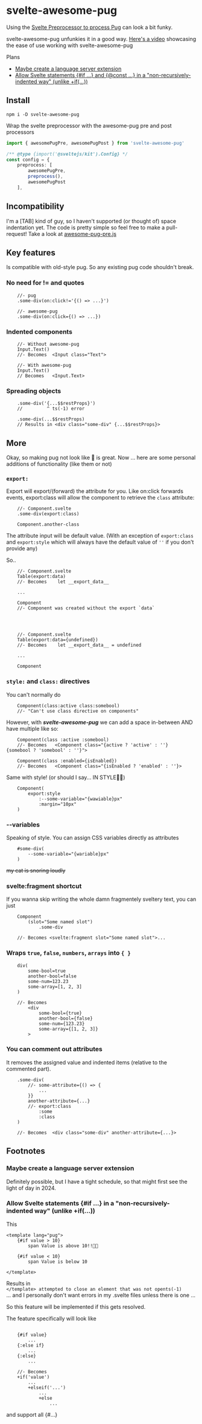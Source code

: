 # svelte-awesome-pug
Using the [Svelte Preprocessor to process Pug](https://github.com/sveltejs/svelte-preprocess/blob/main/docs/preprocessing.md#pug)  can look a bit funky.

svelte-awesome-pug unfunkies it in a good way. [Here's a video](https://youtu.be/em1i-D7IpD4?t=19) showcasing the ease of use working with svelte-awesome-pug

Plans
- [Maybe create a language server extension](https://github.com/Refzlund/svelte-awesome-pug#maybe-create-a-language-server-extension)
- [Allow Svelte statements {#if ...} and {@const ...} in a "non-recursively-indented way" (unlike +if(...))](https://github.com/Refzlund/svelte-awesome-pug#allow-svelte-statements-if--in-a-non-recursively-indented-way-unlike-if)

## Install

```
npm i -D svelte-awesome-pug
```

Wrap the svelte preprocessor with the awesome-pug pre and post processors 

```ts
import { awesomePugPre, awesomePugPost } from 'svelte-awesome-pug'

/** @type {import('@sveltejs/kit').Config} */
const config = {
    preprocess: [
        awesomePugPre,
        preprocess(),
        awesomePugPost
    ],
```

## Incompatibility
I'm a [TAB] kind of guy, so I haven't supported (or thought of) space indentation yet. The code is pretty simple so feel free to make a pull-request! Take a look at [awesome-pug-pre.js](https://github.com/Refzlund/svelte-awesome-pug/blob/master/src/lib/awesome-pug-pre.js)

## Key features

Is compatible with old-style pug. So any existing pug code shouldn't break.

### No need for != and quotes
```pug
    //- pug
    .some-div(on:click!='{() => ...}')
```
```pug
    //- awesome-pug
    .some-div(on:click={() => ...})
```

### Indented components
```pug
    //- Without awesome-pug
    Input.Text()
    //- Becomes  <Input class="Text">
```
```pug
    //- With awesome-pug
    Input.Text()
    // Becomes   <Input.Text>
```

### Spreading objects
```pug
    .some-div('{...$$restProps}')
    //         ^ ts(-1) error
```
```pug
    .some-div(...$$restProps)
    // Results in <div class="some-div" {...$$restProps}>
```

## More
Okay, so making pug not look like 💩 is great. Now ... here are some personal additions of functionality (like them or not)

### `export:`
Export will export/(forward) the attribute for you. Like on:click forwards events, export:class will allow the component to retrieve the `class` attribute:

```pug
    //- Component.svelte
    .some-div(export:class)
```
```pug
    Component.another-class
```

The attribute input will be default value. (With an exception of `export:class` and `export:style` which will always have the default value of `''` if you don't provide any)

So..
```pug
    //- Component.svelte
    Table(export:data)
    //- Becomes    let __export_data__

    ...
    
    Component
    //- Component was created without the export `data`
    
    


    //- Component.svelte
    Table(export:data={undefined})
    //- Becomes    let __export_data__ = undefined

    ...
    
    Component
```

### `style:` and `class:` directives
You can't normally do
```pug
    Component(class:active class:somebool)
    //- "Can't use class directive on components"
```

However, with ***svelte-awesome-pug*** we can add a space in-between AND have multiple like so:
```pug
    Component(class :active :somebool)
    //- Becomes   <Component class="{active ? 'active' : ''}  {somebool ? 'somebool' : ''}">

    Component(class :enabled={isEnabled})
    //- Becomes   <Component class="{isEnabled ? 'enabled' : ''}>
```

Same with style! (or should I say... IN STYLE🕺✨)
```pug
    Component(
        export:style
            :--some-variable="{wawiable}px"
            :margin="10px"
    )
```

### --variables
Speaking of style. You can assign CSS variables directly as attributes
```pug
    #some-div(
        --some-variable="{wariable}px"
    )
```

~~my cat is snoring loudly~~

### svelte:fragment shortcut
If you wanna skip writing the whole damn fragmentely sveltery text, you can just
```pug
    Component
        (slot="Some named slot")
            .some-div
    
    //- Becomes <svelte:fragment slot="Some named slot">...
```

### Wraps `true`, `false`, `numbers`, `arrays` into `{ }`
```pug
    div(
        some-bool=true
        another-bool=false
        some-num=123.23
        some-array=[1, 2, 3]
    )

    //- Becomes   
        <div  
            some-bool={true}
            another-bool={false}
            some-num={123.23}
            some-array={[1, 2, 3]}
        >
```

### You can comment out attributes
It removes the assigned value and indented items (relative to the commented part). 
```pug
    .some-div(
        //- some-attribute={() => {
            ...
        }}
        another-attribute={...}
        //- export:class
            :some
            :class
    )

    //- Becomes  <div class="some-div" another-attribute={...}>
```

## Footnotes

### Maybe create a language server extension
Definitely possible, but I have a tight schedule, so that might first see the light of day in 2024.

### Allow Svelte statements {#if ...} in a "non-recursively-indented way" (unlike +if(...))

This

```pug
<template lang="pug">
    {#if value > 10}
        span Value is above 10!!🚀✨

    {#if value < 10}
        span Value is below 10

</template>
```

Results in <br>
`</template> attempted to close an element that was not opents(-1)`
<br> ... and I personally don't want errors in my .svelte files unless there is one ...

So this feature will be implemented if this gets resolved.

The feature specifically will look like

```

    {#if value}
        ...
    {:else if}
        ...
    {:else}
        ...
    
    //- Becomes
    +if('value')
        ...
        +elseif('...')
            ...
            +else
                ...
```

and support all {#...}

